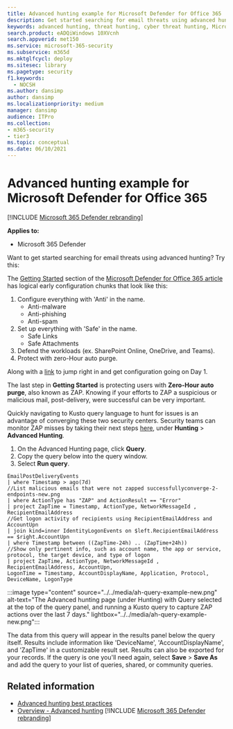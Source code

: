 ```yaml
---
title: Advanced hunting example for Microsoft Defender for Office 365
description: Get started searching for email threats using advanced hunting
keywords: advanced hunting, threat hunting, cyber threat hunting, Microsoft 365 Defender, microsoft 365, m365, search, query, telemetry, custom detections, schema, kusto
search.product: eADQiWindows 10XVcnh
search.appverid: met150
ms.service: microsoft-365-security
ms.subservice: m365d
ms.mktglfcycl: deploy
ms.sitesec: library
ms.pagetype: security
f1.keywords: 
  - NOCSH
ms.author: dansimp
author: dansimp
ms.localizationpriority: medium
manager: dansimp
audience: ITPro
ms.collection: 
- m365-security
- tier3
ms.topic: conceptual
ms.date: 06/10/2021
---
```


# Advanced hunting example for Microsoft Defender for Office 365

[!INCLUDE [Microsoft 365 Defender rebranding](../includes/microsoft-defender.md)]


**Applies to:**
- Microsoft 365 Defender

Want to get started searching for email threats using advanced hunting? Try this:

The [Getting Started](/microsoft-365/security/office-365-security/defender-for-office-365#getting-started) section of the [Microsoft Defender for Office 365 article](/microsoft-365/security/office-365-security/defender-for-office-365) has logical early configuration chunks that look like this:

1. Configure everything with 'Anti' in the name.
   - Anti-malware
   - Anti-phishing
   - Anti-spam
2. Set up everything with 'Safe' in the name.
   - Safe Links
   - Safe Attachments
3. Defend the workloads (ex. SharePoint Online, OneDrive, and Teams).
4. Protect with zero-Hour auto purge.

Along with a [link](../office-365-security/protect-against-threats.md) to jump right in and get configuration going on Day 1.

The last step in **Getting Started** is protecting users with **Zero-Hour auto purge**, also known as ZAP. Knowing if your efforts to ZAP a suspicious or malicious mail, post-delivery, were successful can be very important.

Quickly navigating to Kusto query language to hunt for issues is an advantage of converging these two security centers. Security teams can monitor ZAP misses by taking their next steps [here](https://security.microsoft.com/advanced-hunting), under **Hunting** \> **Advanced Hunting**.

1. On the Advanced Hunting page, click **Query**.
1. Copy the query below into the query window.
1. Select **Run query**.

```kusto
EmailPostDeliveryEvents 
| where Timestamp > ago(7d)
//List malicious emails that were not zapped successfullyconverge-2-endpoints-new.png
| where ActionType has "ZAP" and ActionResult == "Error"
| project ZapTime = Timestamp, ActionType, NetworkMessageId , RecipientEmailAddress 
//Get logon activity of recipients using RecipientEmailAddress and AccountUpn
| join kind=inner IdentityLogonEvents on $left.RecipientEmailAddress == $right.AccountUpn
| where Timestamp between ((ZapTime-24h) .. (ZapTime+24h))
//Show only pertinent info, such as account name, the app or service, protocol, the target device, and type of logon
| project ZapTime, ActionType, NetworkMessageId , RecipientEmailAddress, AccountUpn, 
LogonTime = Timestamp, AccountDisplayName, Application, Protocol, DeviceName, LogonType
```

:::image type="content" source="../../media/ah-query-example-new.png" alt-text="The Advanced hunting page (under Hunting) with Query selected at the top of the query panel, and running a Kusto query to capture ZAP actions over the last 7 days." lightbox="../../media/ah-query-example-new.png":::

The data from this query will appear in the results panel below the query itself. Results include information like 'DeviceName', 'AccountDisplayName', and 'ZapTime' in a customizable result set. Results can also be exported for your records. If the query is one you'll need again, select **Save** > **Save As** and add the query to your list of queries, shared, or community queries.

## Related information
- [Advanced hunting best practices](advanced-hunting-best-practices.md)
- [Overview - Advanced hunting](advanced-hunting-overview.md)
[!INCLUDE [Microsoft 365 Defender rebranding](../../includes/defender-m3d-techcommunity.md)]
